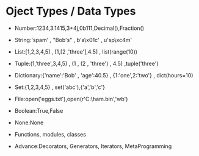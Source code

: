 # Oject Types / Data Types
- Number:1234,3.1415,3+4j,0b111,Decimal(),Fraction()
- String:'spam' , "Bob's" , b'a\x01c' , u'sp\xc4m'
- List:[1,2,3,4,5] , [1,[2 ,'three'],4.5] , list(range(10))
- Tuple:(1,'three',3,4,5) , (1 , (2 , 'three') , 4.5) ,tuple('three')
- Dictionary:{'name':'Bob' , 'age':40.5} , {1:'one',2:'two'} , dict(hours=10)

- Set:{1,2,3,4,5} , set('abc'),{'a','b','c'}

- File:open('eggs.txt'),open(r'C:\ham.bin','wb')

- Boolean:True,False
- None:None
- Functions, modules, classes

- Advance:Decorators, Generators, Iterators, MetaProgramming
